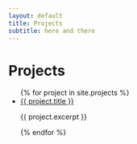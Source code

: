 ```yaml
---
layout: default
title: Projects
subtitle: here and there
---
```


<h1>Projects</h1>
<ul>
  {% for project in site.projects %}
  <li>
    <a href="{{ project.url | relative_url }}">{{ project.title }}</a>
    <p>{{ project.excerpt }}</p>
  </li>
  {% endfor %}
</ul>
